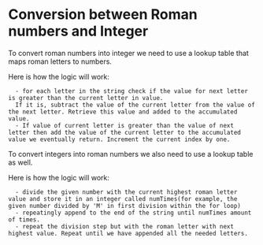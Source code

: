 # Conversion between Roman numbers and Integer

To convert roman numbers into integer we need to use a lookup table that maps roman letters to numbers.

Here is how the logic will work:

```shell
  - for each letter in the string check if the value for next letter is greater than the current letter in value.
  If it is, subtract the value of the current letter from the value of the next letter. Retrieve this value and added to the accumulated value.
  - If value of current letter is greater than the value of next letter then add the value of the current letter to the accumulated value we eventually return. Increment the current index by one.
```

To convert integers into roman numbers we also need to use a lookup table as well. 

Here is how the logic will work:

```shell
  - divide the given number with the current highest roman letter value and store it in an integer called numTimes(for example, the given number divided by 'M' in first division within the for loop)
  - repeatingly append to the end of the string until numTimes amount of times.
  - repeat the division step but with the roman letter with next highest value. Repeat until we have appended all the needed letters.
```
